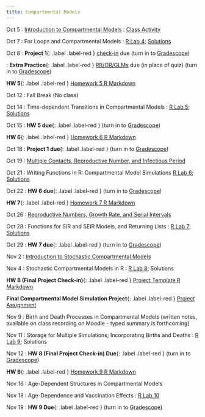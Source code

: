 ```yaml
---
title: Compartmental Models
---
```


Oct 5
: [Introduction to Compartmental Models](https://github.com/marievozanne/STAT244NF_class/blob/main/Compartmental_Models/6_Lec_Compartmental.pdf)
  : [Class Activity](https://github.com/marievozanne/STAT244NF_class/blob/main/Compartmental_Models/6_CA_Compartmental.pdf)

Oct 7
: For Loops and Compartmental Models
  : [R Lab 4](https://github.com/mhc-stat-244nf-f2021/Lab_4);
[Solutions](https://github.com/mhc-stat-244nf-f2021/Lab_4_solutions)

Oct 8
: **Project 1**{: .label .label-red } [check-in](https://github.com/mhc-stat-244nf-f2021/Project_1_checkin/blob/main/Project_1_checkin.pdf) due (turn in to [Gradescope](https://gradescope.com))

: **Extra Practice**{: .label .label-red } [RR/OR/GLMs](https://github.com/mhc-stat-244nf-f2021/Extra_OR_RR_glms) due (in place of quiz) (turn in to [Gradescope](https://gradescope.com))

**HW 5**{: .label .label-red } [Homework 5 R Markdown](https://github.com/mhc-stat-244nf-f2021/Homework_5)

Oct 12
: Fall Break (No class)

Oct 14
: Time-dependent Transitions in Compartmental Models
  : [R Lab 5](https://github.com/mhc-stat-244nf-f2021/Lab_5);
  [Solutions](https://github.com/mhc-stat-244nf-f2021/Lab5_solutions)

Oct 15
: **HW 5 due**{: .label .label-red } (turn in to [Gradescope](https://gradescope.com))

**HW 6**{: .label .label-red } [Homework 6 R Markdown](https://github.com/mhc-stat-244nf-f2021/Homework_6)

Oct 18
: **Project 1 due**{: .label .label-red } (turn in to [Gradescope](https://gradescope.com))

Oct 19
: [Multiple Contacts, Reproductive Number, and Infectious Period](https://github.com/marievozanne/STAT244NF_class/blob/main/Compartmental_Models/8_Lec_Compartmental_RN.pdf)


Oct 21
: Writing Functions in R: Compartmental Model Simulations
  [R Lab 6](https://github.com/mhc-stat-244nf-f2021/Lab_6);
  [Solutions](https://github.com/mhc-stat-244nf-f2021/Lab_6_solutions)

Oct 22
: **HW 6 due**{: .label .label-red } (turn in to [Gradescope](https://gradescope.com))

**HW 7**{: .label .label-red } [Homework 7 R Markdown](https://github.com/mhc-stat-244nf-f2021/Homework_7)

Oct 26
: [Reproductive Numbers, Growth Rate, and Serial Intervals](https://github.com/marievozanne/STAT244NF_class/blob/main/Compartmental_Models/10_Lec_Compartmental_RN_SerialInt_GrowthRate.pdf)

Oct 28
: Functions for SIR and SEIR Models, and Returning Lists
  : [R Lab 7](https://github.com/mhc-stat-244nf-f2021/Lab_7); [Solutions](https://github.com/mhc-stat-244nf-f2021/Lab7_solutions)

Oct 29
: **HW 7 due**{: .label .label-red } (turn in to [Gradescope](https://gradescope.com))

Nov 2
: [Introduction to Stochastic Compartmental Models](https://github.com/marievozanne/STAT244NF_class/blob/main/Compartmental_Models/12_Lec_Intro_Stoch_CompMod.pdf)

Nov 4
: Stochastic Compartmental Models in R
  : [R Lab 8](https://github.com/mhc-stat-244nf-f2021/Lab_8); Solutions
  
**HW 8 (Final Project Check-in)**{: .label .label-red } [Project Template R Markdown](https://github.com/mhc-stat-244nf-f2021/Homework_8)

**Final Compartmental Model Simulation Project**{: .label .label-red } [Project Assignment](https://github.com/marievozanne/STAT244NF_class/blob/main/Final_Project/Final_Project_Assignment.pdf)

Nov 9
: Birth and Death Processes in Compartmental Models (written notes, available on class recording on Moodle - typed summary is forthcoming)

Nov 11
: Storage for Multiple Simulations; Incorporating Births and Deaths
  : [R Lab 9](https://github.com/mhc-stat-244nf-f2021/Lab_9); Solutions
  
Nov 12
: **HW 8 (Final Project Check-in) Due**{: .label .label-red } (turn in to [Gradescope](https://gradescope.com))

**HW 9**{: .label .label-red } [Homework 9 R Markdown](https://github.com/mhc-stat-244nf-f2021/Homework_9)
  
Nov 16
: Age-Dependent Structures in Compartmental Models

Nov 18
: Age-Dependence and Vaccination Effects
  : [R Lab 10](#)

Nov 19
: **HW 9 Due**{: .label .label-red } (turn in to [Gradescope](https://gradescope.com))


